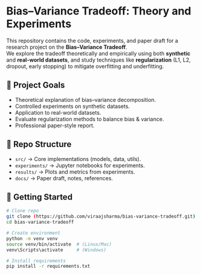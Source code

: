 # Bias–Variance Tradeoff: Theory and Experiments

This repository contains the code, experiments, and paper draft for a research project on the **Bias–Variance Tradeoff**.  
We explore the tradeoff theoretically and empirically using both **synthetic** and **real-world datasets**, and study techniques like **regularization** (L1, L2, dropout, early stopping) to mitigate overfitting and underfitting.

## 📌 Project Goals
- Theoretical explanation of bias–variance decomposition.
- Controlled experiments on synthetic datasets.
- Application to real-world datasets.
- Evaluate regularization methods to balance bias & variance.
- Professional paper-style report.

## 📂 Repo Structure
- `src/` → Core implementations (models, data, utils).
- `experiments/` → Jupyter notebooks for experiments.
- `results/` → Plots and metrics from experiments.
- `docs/` → Paper draft, notes, references.

## 🚀 Getting Started
```bash
# Clone repo
git clone (https://github.com/viraajsharma/bias-variance-tradeoff.git)
cd bias-variance-tradeoff

# Create environment
python -m venv venv
source venv/bin/activate  # (Linux/Mac)
venv\Scripts\activate     # (Windows)

# Install requirements
pip install -r requirements.txt
